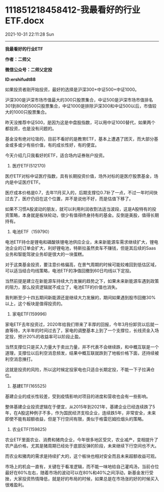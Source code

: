 # 111851218458412-我最看好的行业ETF.docx

2021-10-31 22:11:28 Sun

----

__我最看好的行业ETF__

__作者：二师父__

__微信公众号：二师父定投__

__ID:ershifudt88__

如果投资者刚开始投资，最好的选择是沪深300\+中证500\+中证1000。

沪深300是沪深市场市值最大的300只股票集合，中证500是沪深市场市值排名301到800的500只股票集合，中证1000是排除沪深300和中证500以后，市值较大的1000只股票集合。

昨天没推荐中证500，是因为这是中盘股指数，可以用中证1000替代，如果两个都投资，也是没有问题的。

基金没有绝对垃圾的，目前不看好的是教育ETF，基本上遭遇了团灭，而大部分基金或多或少有些价值，有的成长性好，有的便宜。

今天介绍几只我看好的ETF，适合场内证券账户投资。

1. 医疗ETF\(512170\)

医疗ETF对标中证医疗指数，具有长期投资价值，场外对标的是医疗股票基金，场内是中证医疗ETF。

医疗成本价格是0\.7，去年11月买入的，后期支撑位0\.7补了一点，不过一年时间快过去了，医疗仍旧在这个位置，并不是说他不好，而是估值下移了。

如果不习惯A股波动的朋友，就可以利用利润收割法适当波段，这是A股特有的投资策略，本身就是板块轮动，很少有值得终身持有的基金。反倒是美股，值得长期持有。

1. 电池ETF（159790）

电池ETF持仓是锂电和磷酸铁锂电池供应企业，未来新能源车需求继续扩大，锂电池企业的订单会扩大，利好锂电池，特斯拉虽然卖车不赚钱，但是其后续的Saas业务和智能驾驶业务却是很大的一块蛋糕。

对于这类基金投资，要注意价格偏高，在景气周期的时候可能较难回到低估区域，可以适当结合均线策略，电池ETF的净值回撤到60日均线以下定投。

当然前提是建立在新能源车持续大力发展的趋势之下，如果未来新能源车遇到政策的阻力，那么投资逻辑就不成立了，电池ETF的价值也消失。

我判断至少十四五期间新能源还是继续大力发展的，期间如果遇到股市回撤30%以上，这个板块是值得投资的。

1. 家电ETF\(159996\)

家电ETF去年投资过，2020年给我们带来了丰厚的回报，今年3月份卸货以后就一直等待，大半年的时间过去了，家电的调整基本上到了一个支撑位，长线资金入场定投，预计20%的收益率可以阶段止盈。

当然支撑位只是买入力量大于卖出力量，并不代表不会继续跌，和中概互联是一个道理，支撑位以后利空消息频发，结果中概互联就跌到了地板价格下面，还持续被利空消息捶打。

这就是投资的风险，所以这时候定投家电也只适合长期定投，不能一下子拉满仓位。

1. 基建ETF\(165525\)

基建企业的成长性较差，受到疫情影响对项目的进度和营收也会有一些影响。

整体基建企业投资逻辑在于便宜，从2015年到2021年，基建企业已经连续跌了5年，在A股这种例子不多，作为国民经济支柱企业，连续跌5年，非常安全，未来即使不能有超额收益，但是下行空间有限，类似于格雷厄姆捡烟头的策略。

1. 农业ETF\(159825\)

农业ETF里面农业、消费和猪肉企业，今年很多地区受灾，农业减产，变相提升了农产品价格，尤其是猪周期已经处于底部反弹的阶段，未来继续下行空间也不大。

而农业和猪肉的需求是持续扩大的，这个板块也相对安全而且未来超额收益可观。

市场上的机会一直有，关键在于看准逻辑，而不能一味地给自己灌鸡汤，当前仓位最好在60%左右，随着市场的波动可以在80%和40%之间浮动，新基金发行受挫，大家投资热情降低，就是好的布局的时候，如果总是在市场涨的好的时候买入很难盈利。

